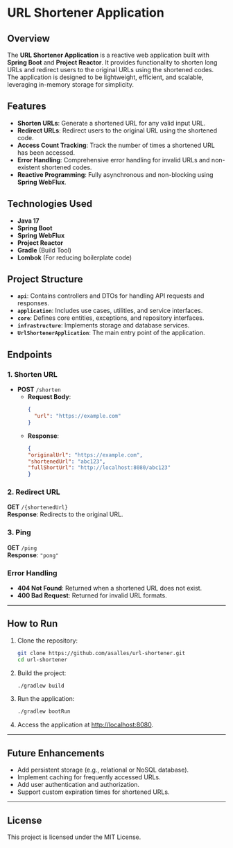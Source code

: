 # URL Shortener Application

## Overview

The **URL Shortener Application** is a reactive web application built with **Spring Boot** and **Project Reactor**. It provides functionality to shorten long URLs and redirect users to the original URLs using the shortened codes. The application is designed to be lightweight, efficient, and scalable, leveraging in-memory storage for simplicity.

## Features

- **Shorten URLs**: Generate a shortened URL for any valid input URL.
- **Redirect URLs**: Redirect users to the original URL using the shortened code.
- **Access Count Tracking**: Track the number of times a shortened URL has been accessed.
- **Error Handling**: Comprehensive error handling for invalid URLs and non-existent shortened codes.
- **Reactive Programming**: Fully asynchronous and non-blocking using **Spring WebFlux**.

## Technologies Used

- **Java 17**
- **Spring Boot**
- **Spring WebFlux**
- **Project Reactor**
- **Gradle** (Build Tool)
- **Lombok** (For reducing boilerplate code)

## Project Structure

- **`api`**: Contains controllers and DTOs for handling API requests and responses.
- **`application`**: Includes use cases, utilities, and service interfaces.
- **`core`**: Defines core entities, exceptions, and repository interfaces.
- **`infrastructure`**: Implements storage and database services.
- **`UrlShortenerApplication`**: The main entry point of the application.

## Endpoints

### 1. **Shorten URL**
- **POST** `/shorten`
  - **Request Body**:
    ```json
    {
      "url": "https://example.com"
    }
    ```
  - **Response**:
    ```json
    {
    "originalUrl": "https://example.com",
    "shortenedUrl": "abc123",
    "fullShortUrl": "http://localhost:8080/abc123"
    }
    ```

### 2. Redirect URL

**GET** `/{shortenedUrl}`  
**Response**: Redirects to the original URL.

### 3. Ping

**GET** `/ping`  
**Response**: `"pong"`

### Error Handling

- **404 Not Found**: Returned when a shortened URL does not exist.
- **400 Bad Request**: Returned for invalid URL formats.

---

## How to Run

1. Clone the repository:
   ```bash
   git clone https://github.com/asalles/url-shortener.git
   cd url-shortener
   ```

2. Build the project:
   ```bash
   ./gradlew build
   ```

3. Run the application:
   ```bash
   ./gradlew bootRun
   ```

4. Access the application at [http://localhost:8080](http://localhost:8080).

---

## Future Enhancements

- Add persistent storage (e.g., relational or NoSQL database).
- Implement caching for frequently accessed URLs.
- Add user authentication and authorization.
- Support custom expiration times for shortened URLs.

---

## License

This project is licensed under the MIT License.
